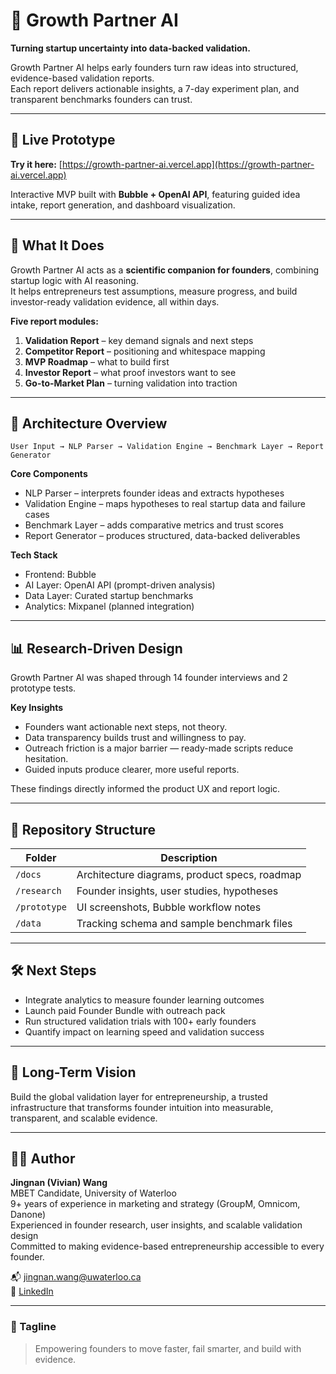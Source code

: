 # 🌱 Growth Partner AI

**Turning startup uncertainty into data-backed validation.**

Growth Partner AI helps early founders turn raw ideas into structured, evidence-based validation reports.  
Each report delivers actionable insights, a 7-day experiment plan, and transparent benchmarks founders can trust.

---

## 🚀 Live Prototype
**Try it here:** [https://growth-partner-ai.vercel.app](https://growth-partner-ai.vercel.app)

Interactive MVP built with **Bubble + OpenAI API**, featuring guided idea intake, report generation, and dashboard visualization.

---

## 🧠 What It Does
Growth Partner AI acts as a **scientific companion for founders**, combining startup logic with AI reasoning.  
It helps entrepreneurs test assumptions, measure progress, and build investor-ready validation evidence, all within days.

**Five report modules:**
1. **Validation Report** – key demand signals and next steps  
2. **Competitor Report** – positioning and whitespace mapping  
3. **MVP Roadmap** – what to build first  
4. **Investor Report** – what proof investors want to see  
5. **Go-to-Market Plan** – turning validation into traction  

---

## 🔧 Architecture Overview
```
User Input → NLP Parser → Validation Engine → Benchmark Layer → Report Generator
```

**Core Components**
- NLP Parser – interprets founder ideas and extracts hypotheses  
- Validation Engine – maps hypotheses to real startup data and failure cases  
- Benchmark Layer – adds comparative metrics and trust scores  
- Report Generator – produces structured, data-backed deliverables  

**Tech Stack**
- Frontend: Bubble  
- AI Layer: OpenAI API (prompt-driven analysis)  
- Data Layer: Curated startup benchmarks  
- Analytics: Mixpanel (planned integration)

---

## 📊 Research-Driven Design
Growth Partner AI was shaped through 14 founder interviews and 2 prototype tests.  

**Key Insights**
- Founders want actionable next steps, not theory.  
- Data transparency builds trust and willingness to pay.  
- Outreach friction is a major barrier — ready-made scripts reduce hesitation.  
- Guided inputs produce clearer, more useful reports.  

These findings directly informed the product UX and report logic.

---

## 🧩 Repository Structure
| Folder | Description |
|---------|-------------|
| `/docs` | Architecture diagrams, product specs, roadmap |
| `/research` | Founder insights, user studies, hypotheses |
| `/prototype` | UI screenshots, Bubble workflow notes |
| `/data` | Tracking schema and sample benchmark files |

---

## 🛠 Next Steps
- Integrate analytics to measure founder learning outcomes  
- Launch paid Founder Bundle with outreach pack  
- Run structured validation trials with 100+ early founders  
- Quantify impact on learning speed and validation success  

---

## 🧭 Long-Term Vision
Build the global validation layer for entrepreneurship, a trusted infrastructure that transforms founder intuition into measurable, transparent, and scalable evidence.

---

## 👩‍💻 Author
**Jingnan (Vivian) Wang**  
MBET Candidate, University of Waterloo  
9+ years of experience in marketing and strategy (GroupM, Omnicom, Danone)  
Experienced in founder research, user insights, and scalable validation design  
Committed to making evidence-based entrepreneurship accessible to every founder.  

📬 [jingnan.wang@uwaterloo.ca](mailto:jingnan.wang@uwaterloo.ca)  
🔗 [LinkedIn](https://www.linkedin.com/in/wangjingnan)

---

### 🌟 Tagline
> Empowering founders to move faster, fail smarter, and build with evidence.
